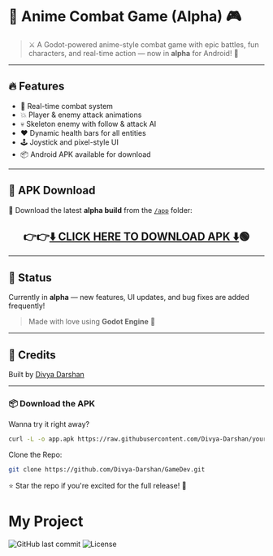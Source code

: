 # 🥷 Anime Combat Game (Alpha) 🎮

> ⚔️ A Godot-powered anime-style combat game with epic battles, fun characters, and real-time action — now in **alpha** for Android! 📱

---

## 🔥 Features

- 👊 Real-time combat system  
- 💥 Player & enemy attack animations  
- 💀 Skeleton enemy with follow & attack AI  
- ❤️ Dynamic health bars for all entities  
- 🕹️ Joystick and pixel-style UI  
- 📦 Android APK available for download

---

## 📂 APK Download

📱 Download the latest **alpha build** from the [`/app`](./app) folder:
  
<h2 align="center">
  👉👉<a href="https://raw.githubusercontent.com/Divya-Darshan/GameDev/main/app/app.apk"><b>⬇️ CLICK HERE TO DOWNLOAD APK ⬇️</b></a>🟢
</h2>



---

## 🚧 Status

Currently in **alpha** — new features, UI updates, and bug fixes are added frequently!  
> Made with love using **Godot Engine** 💖

---

## 🙌 Credits

Built by [Divya Darshan](https://github.com/Divya-Darshan)  


---


### 📦 Download the APK

Wanna try it right away?

```bash
curl -L -o app.apk https://raw.githubusercontent.com/Divya-Darshan/your-repo-name/main/app/app.apk
```

Clone the Repo:
```bash
git clone https://github.com/Divya-Darshan/GameDev.git
```
⭐ Star the repo if you're excited for the full release! 🌟

# My Project

![GitHub last commit](https://img.shields.io/github/last-commit/octocat/Hello-World)
![License](https://img.shields.io/github/license/octocat/Hello-World)

